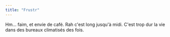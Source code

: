 ```yaml
---
title: "Frustr"
---
```


Hm... faim, et envie de café. Rah c'est long jusqu'à midi. C'est trop dur la
vie dans des bureaux climatisés des fois.

